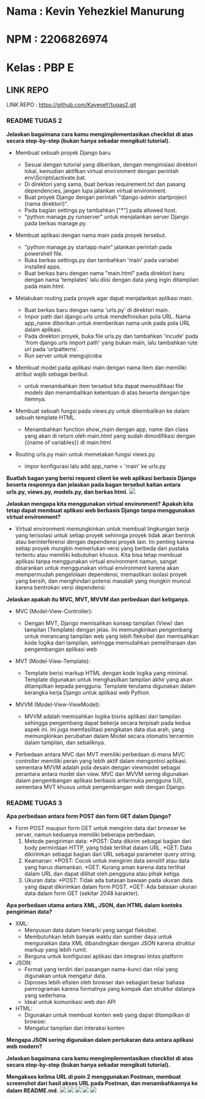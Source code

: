 # Nama : Kevin Yehezkiel Manurung
# NPM : 2206826974
# Kelas : PBP E

## LINK REPO
LINK REPO : https://github.com/KayeyeY/tugas2.git

### README TUGAS 2
**Jelaskan bagaimana cara kamu mengimplementasikan checklist di atas secara step-by-step (bukan hanya sekadar mengikuti tutorial).**
- Membuat sebuah proyek Django baru
    * Sesuai dengan tutorial yang diberikan, dengan menginisiasi direktori lokal, kemudian aktifkan virtual environment dengan perintah env\Scripts\activate.bat.
    * Di direktori yang sama, buat berkas requirement.txt dan pasang dependencies, jangan lupa jalankan virtual environment.
    * Buat proyek Django dengan perintah "django-admin startproject (nama direktori)".
    * Pada bagian settings.py tambahkan ["*"] pada allowed host.
    * "python manage.py runserver" untuk menjalankan server Django pada berkas manage.py.

- Membuat aplikasi dengan nama main pada proyek tersebut.
    * "python manage.py startapp main" jalankan perintah pada powershell file.
    * Buka berkas settings.py dan tambahkan 'main' pada variabel installed apps.
    * Buat berkas baru dengan nama "main.html" pada direktori baru dengan nama 'templates' lalu diisi dengan data yang ingin ditampilan pada main.html.

- Melakukan routing pada proyek agar dapat menjalankan aplikasi main.
    * Buat berkas baru dengan nama 'urls.py' di direktori main.   
    * Impor path dari django.urls untuk mendefinisikan pola URL. Nama app_name diberikan untuk memberikan nama unik pada pola URL dalam aplikasi.  
    * Pada direktori proyek, buka file urls.py dan tambahkan 'incude' pada 'from django.urls import path' yang bukan main, lalu tambahkan rute url pada 'urlpatterns'.
    * Run server untuk mengujicoba

- Membuat model pada aplikasi main dengan nama Item dan memiliki atribut wajib sebagai berikut.    
    * untuk menambahkan item tersebut kita dapat memodifikasi file models dan menambahkan ketentuan di atas beserta dengan tipe itemnya.

-  Membuat sebuah fungsi pada views.py untuk dikembalikan ke dalam sebuah template HTML.  
    * Menambahkan function show_main dengan app, name dan class yang akan di return oleh main.html yang sudah dimodifikasi dengan {{name of variables}} di main.html

- Routing urls.py main untuk memetakan fungsi views.py.
    * impor konfigurasi lalu add app_name = 'main' ke urls.py


**Buatlah bagan yang berisi request client ke web aplikasi berbasis Django beserta responnya dan jelaskan pada bagan tersebut kaitan antara urls.py, views.py, models.py, dan berkas html.**
<img src="diagram/Screenshot 2023-09-13 103337.png">


**Jelaskan mengapa kita menggunakan virtual environment? Apakah kita tetap dapat membuat aplikasi web berbasis Django tanpa menggunakan virtual environment?**
- Virtual environment memungkinkan untuk membuat lingkungan kerja yang terisolasi untuk setiap proyek sehinnga proyek tidak akan bentrok atau berinterferensi dengan dependensi proyek lain. Ini penting karena setiap proyek mungkin memerlukan versi yang berbeda dari pustaka tertentu atau memiliki kebutuhan khusus. Kita bisa tetap membuat aplikasi tanpa menggunakan virtual environment namun, sangat disarankan untuk menggunakan virtual environment karena akan mempermudah pengelolaan dependensi, memastikan isolasi proyek yang bersih, dan menghindari potensi masalah yang mungkin muncul karena bentrokan versi dependensi. 


**Jelaskan apakah itu MVC, MVT, MVVM dan perbedaan dari ketiganya.**
- MVC (Model-View-Controller):
    * Dengan MVT, Django memisahkan konsep tampilan (View) dan tampilan (Template) dengan jelas. Ini memungkinkan pengembang untuk merancang tampilan web yang lebih fleksibel dan memisahkan kode logika dari tampilan, sehingga memudahkan pemeliharaan dan pengembangan aplikasi web
- MVT (Model-View-Template):
    * Template berisi markup HTML dengan kode logika yang minimal. Template digunakan untuk menghasilkan tampilan akhir yang akan ditampilkan kepada pengguna. Template terutama digunakan dalam kerangka kerja Django untuk aplikasi web Python.
- MVVM (Model-View-ViewModel):
    * MVVM adalah memisahkan logika bisnis aplikasi dari tampilan sehingga pengembang dapat bekerja secara terpisah pada kedua aspek ini. Ini juga memfasilitasi pengikatan data dua arah, yang memungkinkan perubahan dalam Model secara otomatis tercermin dalam tampilan, dan sebaliknya.

- Perbedaan antara MVC dan MVT memiliki perbedaan di mana MVC controller memiliki peran yang lebih aktif dalam mengontrol aplikasi. sementara MVVM adalah pola desain dengan viewmodel sebagai perantara antara model dan view. MVC dan MVVM sering digunakan dalam pengembangan aplikasi berbasis antarmuka pengguna (UI), sementara MVT khusus untuk pengembangan web dengan Django.

### README TUGAS 3
**Apa perbedaan antara form POST dan form GET dalam Django?**
- Form POST maupun form GET untuk mengirim data dari browser ke server, namun keduanya memiliki beberapa perbedaan.
    1. Metode pengiriman data:
        *POST: Data dikirim sebagai bagian dari body permintaan HTTP, yang tidak terlihat dalam URL.
        *GET: Data dikirimkan sebagai bagian dari URL sebagai parameter query string.
    2. Keamanan:
        *POST: Cocok untuk mengirim data sensitif atau data yang harus diamankan.
        *GET: Kurang aman karena data terlihat dalam URL dan dapat dilihat oleh pengguna atau pihak ketiga.
    3. Ukuran data:
        *POST: Tidak ada batasan bawaan pada ukuran data yang dapat dikirimkan dalam form POST.
        *GET: Ada batasan ukuran data dalam form GET (sekitar 2048 karakter).

**Apa perbedaan utama antara XML, JSON, dan HTML dalam konteks pengiriman data?**
- XML: 
    * Menyusun data dalam hierarki yang sangat fleksibel.
    * Membutuhkan lebih banyak waktu dan sumber daya untuk menguraikan data XML dibandingkan dengan JSON karena struktur markup yang lebih rumit.
    * Berguna untuk konfigurasi aplikasi dan integrasi lintas platform
- JSON:
    * Format yang terdiri dari pasangan nama-kunci dan nilai yang digunakan untuk mengatur data.
    * Diproses lebih efisien oleh browser dan sebagian besar bahasa pemrograman karena formatnya yang kompak dan struktur datanya yang sederhana.
    * Ideal untuk komunikasi web dan API
- HTML:
    * Digunakan untuk membuat konten web yang dapat ditampilkan di browser.
    * Mengatur tampilan dan interaksi konten

**Mengapa JSON sering digunakan dalam pertukaran data antara aplikasi web modern?**

**Jelaskan bagaimana cara kamu mengimplementasikan checklist di atas secara step-by-step (bukan hanya sekadar mengikuti tutorial).**

**Mengakses kelima URL di poin 2 menggunakan Postman, membuat screenshot dari hasil akses URL pada Postman, dan menambahkannya ke dalam README.md.**
<img src="diagram/Screenshot 2023-09-19 225515.png">
<img src="diagram/Screenshot 2023-09-19 225902.png">
<img src="diagram/Screenshot 2023-09-19 225927.png">
<img src="diagram/Screenshot 2023-09-19 225956.png">
<img src="diagram/Screenshot 2023-09-19 230206.png">








